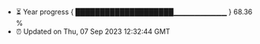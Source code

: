 - ⏳ Year progress { ████████████████████▁▁▁▁▁▁▁▁▁▁ } 68.36 %
- ⏰ Updated on Thu, 07 Sep 2023 12:32:44 GMT

